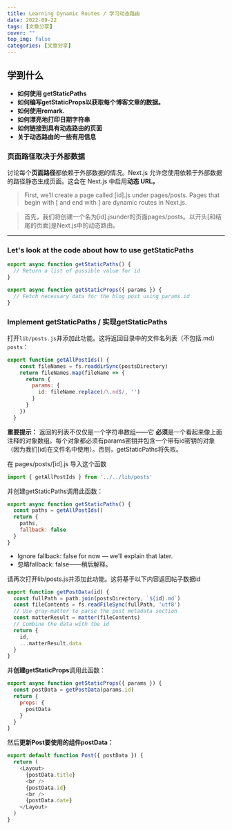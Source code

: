 ```yaml
---
title: Learning Dynamic Routes / 学习动态路由
date: 2022-09-22
tags: [文章分享]
cover: ""
top_img: false
categories: [文章分享]
---
```


## 学到什么

- **如何使用 getStaticPaths**
- **如何编写getStaticProps以获取每个博客文章的数据。**
- **如何使用remark.**
- **如何漂亮地打印日期字符串**
- **如何链接到具有动态路由的页面**
- **关于动态路由的一些有用信息**

### 页面路径取决于外部数据
讨论每个**页面路径**都依赖于外部数据的情况。Next.js 允许您使用依赖于外部数据的路径静态生成页面。这会在 Next.js 中启用**动态 URL。**

>First, we’ll create a page called [id].js under pages/posts. Pages that begin with [ and end with ] are dynamic routes in Next.js.

>首先，我们将创建一个名为[id].jsunder的页面pages/posts。以开头[和结尾的页面]是Next.js中的动态路由。
---

### Let's look at the code about how to use getStaticPaths

```js
export async function getStaticPaths() {
  // Return a list of possible value for id
}

export async function getStaticProps({ params }) {
  // Fetch necessary data for the blog post using params.id
}

```

### Implement getStaticPaths / 实现getStaticPaths

打开`lib/posts.js`并添加此功能。这将返回目录中的文件名列表（不包括.md）`posts`：
```js
export function getAllPostIds() {
    const fileNames = fs.readdirSync(postsDirectory)
    return fileNames.map(fileName => {
      return {
        params: {
          id: fileName.replace(/\.md$/, '')
        }
      }
    })
  }
```

**重要提示：** 返回的列表不仅仅是一个字符串数组——它 **必须**是一个看起来像上面注释的对象数组。每个对象都必须有params密钥并包含一个带有id密钥的对象（因为我们[id]在文件名中使用）。否则，getStaticPaths将失败。

在 pages/posts/[id].js 导入这个函数

```js
import { getAllPostIds } from '../../lib/posts'
```

并创建getStaticPaths调用此函数：

```js
export async function getStaticPaths() {
  const paths = getAllPostIds()
  return {
    paths,
    fallback: false
  }
}
```

- Ignore fallback: false for now — we’ll explain that later.
- 忽略fallback: false——稍后解释。

请再次打开lib/posts.js并添加此功能。这将基于以下内容返回帖子数据id
```js
export function getPostData(id) {
  const fullPath = path.join(postsDirectory, `${id}.md`)
  const fileContents = fs.readFileSync(fullPath, 'utf8')
  // Use gray-matter to parse the post metadata section
  const matterResult = matter(fileContents)
  // Combine the data with the id
  return {
    id,
    ...matterResult.data
  }
}
```

并**创建getStaticProps**调用此函数：
```js
export async function getStaticProps({ params }) {
  const postData = getPostData(params.id)
  return {
    props: {
      postData
    }
  }
}
```
然后**更新Post要使用的组件postData：**
```js
export default function Post({ postData }) {
  return (
    <Layout>
      {postData.title}
      <br />
      {postData.id}
      <br />
      {postData.date}
    </Layout>
  )
}
```